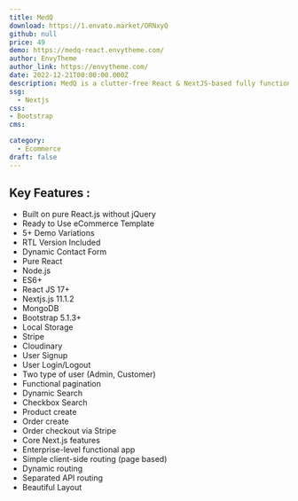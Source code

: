 ```yaml
---
title: MedQ
download: https://1.envato.market/ORNxyQ
github: null
price: 49
demo: https://medq-react.envytheme.com/
author: EnvyTheme 
author_link: https://envytheme.com/
date: 2022-12-21T00:00:00.000Z
description: MedQ is a clutter-free React & NextJS-based fully functional Medical template specially designed for Emergency Medical Supply eCommerce Shop.
ssg:
  - Nextjs
css:
- Bootstrap 
cms:

category:
  - Ecommerce
draft: false
---
```

## Key Features :

- Built on pure React.js without jQuery
- Ready to Use eCommerce Template
- 5+ Demo Variations
- RTL Version Included
- Dynamic Contact Form
- Pure React
- Node.js
- ES6+
- React JS 17+
- Nextjs.js 11.1.2
- MongoDB
- Bootstrap 5.1.3+
- Local Storage
- Stripe
- Cloudinary
- User Signup
- User Login/Logout
- Two type of user (Admin, Customer)
- Functional pagination
- Dynamic Search
- Checkbox Search
- Product create
- Order create
- Order checkout via Stripe
- Core Next.js features
- Enterprise-level functional app
- Simple client-side routing (page based)
- Dynamic routing
- Separated API routing
- Beautiful Layout
